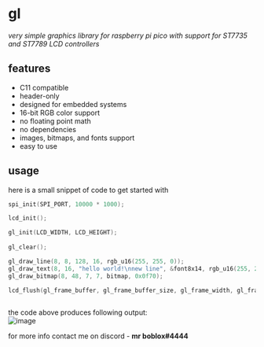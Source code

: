 # gl
*very simple graphics library for raspberry pi pico with support for ST7735 and ST7789 LCD controllers*

## features
- C11 compatible
- header-only
- designed for embedded systems
- 16-bit RGB color support
- no floating point math
- no dependencies
- images, bitmaps, and fonts support
- easy to use

## usage
here is a small snippet of code to get started with

```c
spi_init(SPI_PORT, 10000 * 1000);                                                   // initialize spi communication with 10000 KHz frequency

lcd_init();                                                                         // initialize the display

gl_init(LCD_WIDTH, LCD_HEIGHT);                                                     // graphics library initialization.
                                                                                    // make sure to call gl_init before drawing and sending anything to the display.
gl_clear();                                                                         // clear the frame buffer. default clear color is black

gl_draw_line(8, 8, 128, 16, rgb_u16(255, 255, 0));                                  // draw a yellow line from [8, 8] to [128, 16].
gl_draw_text(8, 16, "hello world!\nnew line", &font8x14, rgb_u16(255, 255, 255));   // draw a text at [8, 16] using 8px by 14px font
gl_draw_bitmap(8, 48, 7, 7, bitmap, 0x0f70);                                        // draw a bitmap at [8, 48] with 7px width and 7px height. here we are passing raw 16 bit color

lcd_flush(gl_frame_buffer, gl_frame_buffer_size, gl_frame_width, gl_frame_height);  // send the frame buffer to the display over spi.
                                                                                    // note that 'gl' and 'lcd' are separate libraries and dont share any variables or functions
```

the code above produces following output:
<br>![image](https://user-images.githubusercontent.com/84726280/183489179-5ad3a943-2f2a-4dd3-b15b-2c402b8633df.png)

for more info contact me on discord \- **mr boblox#4444**
